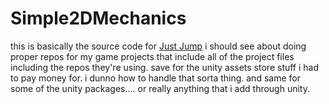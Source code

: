# Simple2DMechanics
this is basically the source code for [Just Jump](https://gamejolt.com/games/justjump/343805) i should see about doing proper repos for my game projects that include all of the project files including the repos they're using. save for the unity assets store stuff i had to pay money for. i dunno how to handle that sorta thing. and same for some of the unity packages.... or really anything that i add through unity.
